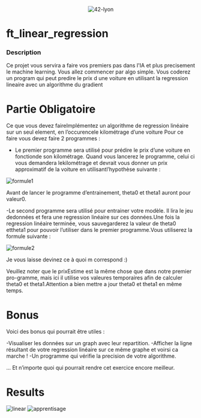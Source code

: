 <p align="center">
    <img alt="42-lyon" src="https://user-images.githubusercontent.com/45235527/106354618-6ec65a00-62f3-11eb-8688-ba9e0f4e77de.jpg" />
</p>

# ft_linear_regression

<!-- <img alt="Note" src="https://user-images.githubusercontent.com/45235527/104627073-dc894980-5696-11eb-999d-e53798ea9ae4.png" width="250" height="200" /> -->

### <strong>Description</strong>

Ce projet vous servira a faire vos premiers pas dans l'IA et plus precisement le machine learning. Vous allez commencer par algo simple. Vous coderez un program qui peut predire le prix d une voiture en utilisant la regression lineaire avec un algorithme du gradient

# Partie Obligatoire 

Ce que vous devez faireImplémentez un algorithme de regression linéaire sur un seul element, en l’occurencele kilométrage d’une voiture Pour ce faire vous devez faire 2 programmes :

- Le premier programme sera utilisé pour prédire le prix d’une voiture en fonctionde son kilométrage. Quand vous lancerez le programme, celui ci vous demandera lekilométrage et devrait vous donner un prix approximatif de la voiture en utilisantl’hypothèse suivante :

![formule1](https://user-images.githubusercontent.com/45235527/140348830-b8275ec3-5908-4a12-9da1-bbdf166316a7.PNG)

Avant de lancer le programme d’entrainement, theta0 et theta1 auront pour valeur0.

-Le second programme sera utilisé pour entrainer votre modèle. Il lira le jeu dedonnées et fera une regression linéaire sur ces données.Une fois la regression linéaire terminée, vous sauvegarderez la valeur de theta0 ettheta1 pour pouvoir l’utiliser dans le premier programme.Vous utiliserez la formule suivante :

![formule2](https://user-images.githubusercontent.com/45235527/140348840-4d426b93-b304-44b0-8ab4-152e10ebe1e9.PNG)

Je vous laisse devinez ce à quoi m correspond :)

Veuillez noter que le prixEstime est la même chose que dans notre premier pro-gramme, mais ici il utilise vos valeures temporaires afin de calculer theta0 et theta1.Attention a bien mettre a jour theta0 et theta1 en même temps.

# Bonus

Voici des bonus qui pourrait être utiles :

-Visualiser les données sur un graph avec leur repartition.
-Afficher la ligne résultant de votre regression linéaire sur ce même graphe et voirsi ca marche !
-Un programme qui vérifie la precision de votre algorithme.

... Et n’importe quoi qui pourrait rendre cet exercice encore meilleur.

# Results

<img alt="linear" src="https://user-images.githubusercontent.com/45235527/140805194-b31f35a2-dda6-405f-b2af-4555dc11250f.png">

<img alt="apprentisage" src="https://user-images.githubusercontent.com/45235527/140819537-ae9bf9e6-9897-4507-906e-444bb4fd4969.png">
